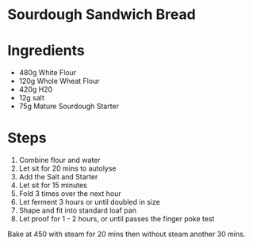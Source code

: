# Sourdough Sandwich Bread

# Ingredients

 * 480g White Flour
 * 120g Whole Wheat Flour
 * 420g H20
 * 12g salt
 * 75g Mature Sourdough Starter
 
 
# Steps
 
  1. Combine flour and water
  2. Let sit for 20 mins to autolyse
  3. Add the Salt and Starter
  4. Let sit for 15 minutes
  5. Fold 3 times over the next hour
  6. Let ferment 3 hours or until doubled in size
  7. Shape and fit into standard loaf pan
  8. Let proof for 1 - 2 hours, or until passes the finger poke test
  

Bake at 450 with steam for 20 mins then without steam another 30 mins.